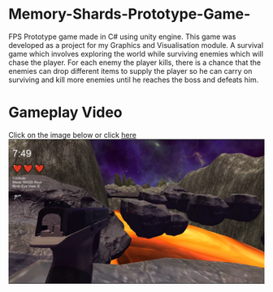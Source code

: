 # Memory-Shards-Prototype-Game-
FPS Prototype game made in C# using unity engine. This game was developed as a project for my Graphics and Visualisation module.
A survival game which involves exploring the world while surviving enemies which will chase the player. For each enemy the player kills, there is a chance that the enemies can drop different items to supply the player so he can carry on surviving and kill more enemies until he reaches the boss and defeats him. 

# Gameplay Video
Click on the image below or click [here](https://www.youtube.com/watch?v=lWoFkbpsVjw&feature=youtu.be)
[![IMAGE ALT TEXT HERE](https://github.com/JoshuaViado/Are-You-DayDreaming-Game/blob/master/Screenshots/Gameplay2.PNG)](https://www.youtube.com/watch?v=lWoFkbpsVjw&feature=youtu.be)
